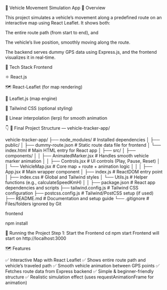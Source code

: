 🚗 Vehicle Movement Simulation App
🧭 Overview

This project simulates a vehicle’s movement along a predefined route on an interactive map using React Leaflet.
It shows both:

The entire route path (from start to end), and

The vehicle’s live position, smoothly moving along the route.

The backend serves dummy GPS data using Express.js, and the frontend visualizes it in real-time.

🧰 Tech Stack
Frontend

⚛️ React.js

🗺️ React-Leaflet (for map rendering)

🧭 Leaflet.js (map engine)

💨 Tailwind CSS (optional styling)

🧮 Linear interpolation (lerp) for smooth animation

👇
📁 Final Project Structure — vehicle-tracker-app/

vehicle-tracker-app/
├── node_modules/ # Installed dependencies
│
├── public/
│ ├── dummy-route.json # Static route data file for frontend
│ └── index.html # Main HTML entry for React app
│
├── src/
│ ├── components/
│ │ ├── AnimatedMarker.jsx # Handles smooth vehicle marker animation
│ │ ├── Controls.jsx # UI controls (Play, Pause, Reset)
│ │ └── VehicleMap.jsx # Core map + route + animation logic
│ │
│ ├── App.jsx # Main wrapper component
│ ├── index.js # ReactDOM entry point
│ ├── index.css # Global and Tailwind styles
│ └── Utils.js # Helper functions (e.g., calculateSpeedKmH)
│
│
├── package.json # React app dependencies and scripts
├── tailwind.config.js # Tailwind CSS configuration
├── postcss.config.js # Tailwind/PostCSS setup (if used)
├── README.md # Documentation and setup guide
└── .gitignore # Files/folders ignored by Git

frontend

npm install

🚀 Running the Project
Step 1: Start the Frontend
cd
npm start
Frontend will start on http://localhost:3000

🗺️ Features

✅ Interactive Map with React Leaflet
✅ Shows entire route path and vehicle’s traveled path
✅ Smooth vehicle animation between GPS points
✅ Fetches route data from Express backend
✅ Simple & beginner-friendly structure
✅ Realistic simulation effect (uses requestAnimationFrame for animation)
